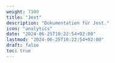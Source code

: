```yaml
---
weight: 7100
title: "Jest"
description: "Dokumentation für Jest."
icon: "analytics"
date: "2024-06-25T10:22:54+02:00"
lastmod: "2024-06-25T10:22:54+02:00"
draft: false
toc: true
---
```

